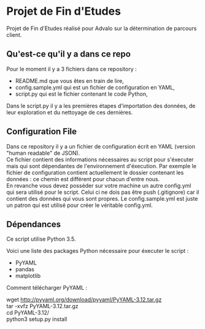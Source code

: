 # Projet de Fin d'Etudes

Projet de Fin d'Etudes réalisé pour Advalo sur la détermination de parcours client.

## Qu'est-ce qu'il y a dans ce repo

Pour le moment il y a 3 fichiers dans ce repository :
- README.md que vous êtes en train de lire,
- config.sample.yml qui est un fichier de configuration en YAML,
- script.py qui est le fichier contenant le code Python,

Dans le script.py il y a les premières étapes d'importation des données, de leur exploration et du nettoyage de ces dernières.

## Configuration File

Dans ce repository il y a un fichier de configuration écrit en YAML (version "human readable" de JSON).  
Ce fichier contient des informations nécessaires au script pour s'éxecuter mais qui sont dépendantes de l'environnement d'éxecution.
Par exemple le fichier de configuration contient actuellement le dossier contenant les données : ce chemin est différent pour chacun d'entre nous.  
En revanche vous devez posséder sur votre machine un autre config.yml qui sera utilisé pour le script. Celui ci ne dois pas être push (.gitignore) car il contient des données qui vous sont propres. Le config.sample.yml est juste un patron qui est utilisé pour créer le véritable config.yml.  

## Dépendances

Ce script utilise Python 3.5.

Voici une liste des packages Python nécessaire pour éxecuter le script :
- PyYAML
- pandas
- matplotlib

Comment télécharger PyYAML :

wget http://pyyaml.org/download/pyyaml/PyYAML-3.12.tar.gz  
tar -xvfz PyYAML-3.12.tar.gz  
cd PyYAML-3.12/  
python3 setup.py install  

